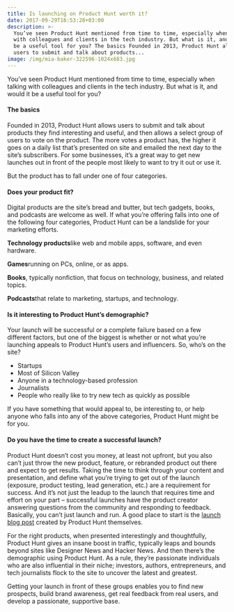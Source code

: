 ```yaml
---
title: Is launching on Product Hunt worth it?
date: 2017-09-29T16:53:28+03:00
description: >-
  You’ve seen Product Hunt mentioned from time to time, especially when talking
  with colleagues and clients in the tech industry. But what is it, and would it
  be a useful tool for you? The basics Founded in 2013, Product Hunt allows
  users to submit and talk about products...
image: /img/mia-baker-322596-1024x683.jpg
---
```

You’ve seen Product Hunt mentioned from time to time, especially when talking with colleagues and clients in the tech industry. But what is it, and would it be a useful tool for you?

#### **The basics**

Founded in 2013, Product Hunt allows users to submit and talk about products they find interesting and useful, and then allows a select group of users to vote on the product. The more votes a product has, the higher it goes on a daily list that’s presented on site and emailed the next day to the site’s subscribers. For some businesses, it’s a great way to get new launches out in front of the people most likely to want to try it out or use it.

But the product has to fall under one of four categories.

#### **Does your product fit?**

Digital products are the site’s bread and butter, but tech gadgets, books, and podcasts are welcome as well. If what you’re offering falls into one of the following four categories, Product Hunt can be a landslide for your marketing efforts.

**Technology products**like web and mobile apps, software, and even hardware.

**Games**running on PCs, online, or as apps.

**Books**, typically nonfiction, that focus on technology, business, and related topics.

**Podcasts**that relate to marketing, startups, and technology.

#### **Is it interesting to Product Hunt’s demographic?**

Your launch will be successful or a complete failure based on a few different factors, but one of the biggest is whether or not what you’re launching appeals to Product Hunt’s users and influencers. So, who’s on the site?

* Startups
* Most of Silicon Valley
* Anyone in a technology-based profession
* Journalists
* People who really like to try new tech as quickly as possible

If you have something that would appeal to, be interesting to, or help anyone who falls into any of the above categories, Product Hunt might be for you.

#### **Do you have the time to create a successful launch?**

Product Hunt doesn’t cost you money, at least not upfront, but you also can’t just throw the new product, feature, or rebranded product out there and expect to get results. Taking the time to think through your content and presentation, and define what you’re trying to get out of the launch (exposure, product testing, lead generation, etc.) are a requirement for success. And it’s not just the leadup to the launch that requires time and effort on your part – successful launches have the product creator answering questions from the community and responding to feedback. Basically, you can’t just launch and run. A good place to start is the [launch blog post](https://blog.producthunt.com/how-to-launch-on-product-hunt-7c1843e06399) created by Product Hunt themselves.

For the right products, when presented interestingly and thoughtfully, Product Hunt gives an insane boost in traffic, typically leaps and bounds beyond sites like Designer News and Hacker News. And then there’s the demographic using Product Hunt. As a rule, they’re passionate individuals who are also influential in their niche; investors, authors, entrepreneurs, and tech journalists flock to the site to uncover the latest and greatest.

Getting your launch in front of these groups enables you to find new prospects, build brand awareness, get real feedback from real users, and develop a passionate, supportive base.
